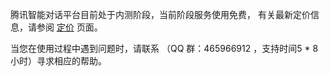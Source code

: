 腾讯智能对话平台目前处于内测阶段，当前阶段服务使用免费， 有关最新定价信息，请参阅 [定价](https://cloud.tencent.com/product/tbp/pricing) 页面。

当您在使用过程中遇到问题时，请联系 （QQ 群：465966912 ，支持时间5 * 8小时）寻求相应的帮助。


